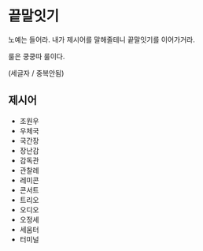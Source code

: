 # 끝말잇기

노예는 들어라. 내가 제시어를 말해줄테니 끝말잇기를 이어가거라.

룰은 쿵쿵따 룰이다.

(세글자 / 중복안됨)



## 제시어

- 조원우
- 우체국
- 국간장
- 장난감
- 감독관
- 관찰레
- 레미콘
- 콘서트
- 트리오
- 오디오
- 오정세
- 세움터
- 터미널
